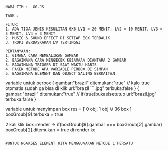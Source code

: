 ```
NAMA TIM :  GG.JS

TASK :

FITUR:
1. ADA TIGA JENIS KESULITAN 6X6 LV1 = 20 MENIT, LV2 = 10 MENIT, LV3 = 5 MENIT, LV4 = 3 MENIT
2. MUSIC & SOUND EFFECT DI SETIAP BOX TERBALIK
3. TROPI BERDASKAKAN LV TERTINGGI

PERTANYAAN:
1. GIMANA CARA MEMBALIKAN GAMBAR
2. BAGAIMANA CARA MENGECEK KESAMAAN DIANTARA 2 GAMBAR
3. BAGAIMANA TRIGGER DI SAAT WAKTU HABIS
4. PAKEK METODE APA VARIABLE PERBOX DI SIMPAN 
5. BAGAIMANA ELEMENT DAN OBJECT SALING BERKAITAN 

```
variable untuk perbox
{
    gambar:"brazil"
    ditemukan:"true" // kalo true otomatis sudah ga bisa di klik
    url:"brazil ```.jpg"
    terbuka:false
} 
{
    gambar:"brazil"
    ditemukan:"true" // if(true)bukaelsetutup
    url:"brazil.jpg"
    terbuka:false 
}

variable untuk menyimpan box 
res = [
   0 obj,
   1 obj // 36 box
]
boxGroub[9].terbuka = true


2 kali klik box :render -> if(boxGroub[9].gambar === boxGroub[2].gambar) boxGroub[2].ditemukan = true
di render ke <main>
```

#UNTUK NGAKSES ELEMENT KITA MENGGUNAKAN METODE 1 PERSATU
```
